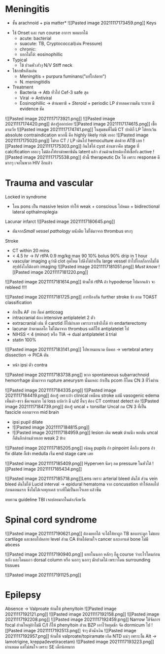 # Meningitis
* ชั้น arachnoid + pia matter*
![[Pasted image 20211117173459.png]]
Keys
- ใช้ Onset และ run course อาการ พอแยกได้
	- acute: bacterial 
	- suacute: TB, Cryptococcal(เด่น Pressure) 
	- chronic: 
	- บอกไม่ได้: eosinophillic
- Typical
	- ไข้ ปวดหัว*ทั่วๆ* N/V Stiff neck
- ไข้กาฬหลังแอ่น
	- Meningitis + purpura fuminans("แย่ใกล้ตาย")
	- N. meningitidis
- Treatment
	- Bacteria → Atb ทั่วไป Cef-3 safe สุด
	- Viral → Antiviral
	- Eosinophillic → ต้านพยาธิ + *Steroid* + periodic LP ช่วยลดความดัน ระบาย มี evidence ชัด

![[Pasted image 20211117173921.png]]
![[Pasted image 20211117174420.png]] ต้องรู้ออกบ่อย
![[Pasted image 20211117174615.png]] เชื้อตามวัย
![[Pasted image 20211117174741.png]] ในชุมชนที่ไม่มี CT ปกติก็ LP ได้ยกเว้น absolute contraindication พวกนี้ คือ highly likely risk เยอะ
![[Pasted image 20211117175020.png]] ไม่รอ CT / LP เดินไป hemoculture ต่อด้วย ATB เลย
![[Pasted image 20211117175303.png]] กินไข่ได้ cyst ด้านขวาคือ stage ที่ calcification เยอะๆ ไม่ต้องให้ยาฆ่าพยาธิมัน latent แล้ว ส่วนด้านซ้ายต้องให้เชื้อยัง active
![[Pasted image 20211117175538.png]] ตัวนี้ therapeutic Dx ได้ เพราะ response ดีมากๆ เจอในพวก HIV อีกแล้ว

# Trauma and vascular
Locked in syndrome 
- โดน pons เป็น massive lesion ทำให้ weak + conscious ไปหมด + bidirectional lateral opthalmoplegia 

Lacunar infarct
![[Pasted image 20211117180645.png]] 
- ตันจาก*Small vessel pathology* ผนังตีบ ไม่ได้มาจาก thrombus ตรงๆ

Stroke
- CT within 20 mins
- < 4.5 hr → IV rtPA 0.9 mg/kg max 90 10% bolus 90% drip in 1 hour 
- vascular imaging ดูว่ามี clot อุดไหม ไปดึงได้ถ้าเป็น large vessel ถ้าไปไกลก็ลากไม่ได้ สรุปยังไงก็ต้องทำ imaging
![[Pasted image 20211117181051.png]]
*Must know*
![[Pasted image 20211117181220.png]]

![[Pasted image 20211117181614.png]]
ห้ามให้ rtPA ถ้า hypodense ไปมากแล้ว จะ rebleed !!!!

![[Pasted image 20211117181725.png]] การป้องกัน further stroke ซ้า ตาม TOAST classification
- ถ้าเป็น AF ง่าย ก็แค่ anticoag
- intracranial ต้อง intensive antiplatelet 2 ตัว
- extracranial เช่น ที่ carotid ก็ไปผ่าเลย เพราะเราเข้าถึงได้ ทำ endarterectomy
- lacunar ถ้าตามกลไก ไม่ได้มาจาก thrombus แต่ก็ให้ antiplatelet ไป
- NIHSS < 4 (minor) หรือ TIA → dual antiplatelet มี trial
- statin 100% 

![[Pasted image 20211117183141.png]] ไปหาหมอนวด บิดคอ → vertebral artery dissection → PICA ตัน
- หน้า ipsi ตัว contra

![[Pasted image 20211117183738.png]] พวก spontaneous subarrachnoid hemorrhage มักมาจาก rupture aneurysm นั่นแหละ ถ้าเป็น pcom ก็โดน CN 3 ที่วิ่งผ่าน

![[Pasted image 20211117184335.png]]
![[Pasted image 20211117184419.png]]
ต้องรู้ เพราะถ้า clinical เหมือน stroke แต่มี vasogenic edema เห็นดำ-ขาว ชัดเจนมาก ไม่ loss แปลว่า มี u/d อื่นๆ ต้อง CT contrast detect ต่อ
![[Pasted image 20211117184739.png]] ต้องรู้ uncal + tonsillar
Uncal กด CN 3 ที่เป็น fascicle ออกมาจาก mid brain
- ipsi pupil dilate 
- ![[Pasted image 20211117184815.png]]
- ![[Pasted image 20211117184959.png]] lesion เดิม weak ด้านนึง พอดัน uncal ก็ดันอีกด้านด้วยเลย weak 2 ข้าง

![[Pasted image 20211117185205.png]] เน้นดู pupils ถ้า pinpoint คือถึง pons ถ้า fix dilate ก็เข้า medulla เริ่ม end stage care เลย

![[Pasted image 20211117185409.png]]
Hyperven นิดๆ ลด pressure ในหัวได้
![[Pasted image 20211117185434.png]]

![[Pasted image 20211117185718.png]]Lens เพราะ arterial bleed ดันได้ ส่วน vein bleed ดันไม่ได้
Lucid interval → epidural hematoma จาก concusstion ทำให้สลบไปก่อนตอนแรก ซึ่งไม่ได้เจอทุกเคส บางทีไม่เป็นอะไรเลย แล้วซึม

ทบทวน guideline TBI เจอบ่อยมากในต่างจังหวัด

# Spinal cord syndrome
![[Pasted image 20211117190621.png]]
ต้องแยกได้ จะได้ให้ยาถูก TB ชอบกระดูก ไม่ชอบ cartilage และชอบไปหลาย level
ส่วน CA ข้ามได้ตามใจ cancer และเอาแต่ bone ไม่มี abcess

![[Pasted image 20211117190940.png]]
แยกในนอก หลักๆ ก็ดู course ว่าอะไรโดนก่อนหลัง และโดนแถว dorsal column หรือ นอกๆ
นอกๆ มักปวดได้ เพระาโดน surrounding tissues

![[Pasted image 20211117191125.png]]

# Epilepsy
Absence → Valproate ห้ามให้ phenyltoin
![[Pasted image 20211117192121.png]]
![[Pasted image 20211117192158.png]]
![[Pasted image 20211117192208.png]]
![[Pasted image 20211117192459.png]]
Narrow ใช้จัดการ focal 
ส่วนใหญ่ถ้าไม่มี C/I ก็ให้ phenyltoin
ส่วน BZP เอาไว้หยุดชัก จัด dormicum ไป
![[Pasted image 20211117192513.png]] จำๆ ตัวน้ำเงิน
![[Pasted image 20211117192957.png]] ห้ามให้ valproate/topiramate เกิด NTD แน่ๆ เพราะงั้น Alt → lamotrigine, kreppa(levetiracetam)
![[Pasted image 20211117193223.png]] ผ่านหมด แต่ไม่สนใจ เพราะ SE เด็กน้อยมาก

